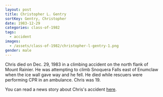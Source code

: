 ```yaml
---
layout: post
title: Christopher L. Gentry
sortKey: Gentry, Christopher
date: 1983-12-29
categories: class-of-1982
tags:
  - accident
images:
  - /assets/class-of-1982/christopher-l-gentry-1.png
gender: male
---
```

Chris died on Dec. 29, 1983 in a climbing accident on the north flank of Mount Rainier. He was attempting to climb Snoquera Falls east of Enumclaw when the ice wall gave way and he fell. He died while rescuers were performing CPR in an ambulance. Chris was 19.

You can read a news story about Chris's accident [here](https://news.google.com/newspapers?nid=1314&dat=19831230&id=F-IRAAAAIBAJ&sjid=5-4DAAAAIBAJ&pg=4857%2C7037490&fbclid=IwAR0SF7F9ogFawjNGrnXHSiAYgB18MgeQ1KcUH90prAqcq8p1XG1r9jdJA8w).